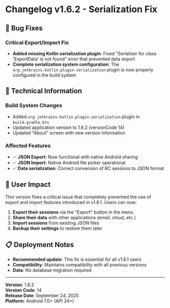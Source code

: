 # Changelog v1.6.2 - Serialization Fix

## 🐛 Bug Fixes

### Critical Export/Import Fix
- **Added missing Kotlin serialization plugin**: Fixed "Serializer for class 'ExportData' is not found" error that prevented data export
- **Complete serialization system configuration**: The `org.jetbrains.kotlin.plugin.serialization` plugin is now properly configured in the build system

## 📱 Technical Information

### Build System Changes
- Added `org.jetbrains.kotlin.plugin.serialization` plugin in `build.gradle.kts`
- Updated application version to 1.6.2 (versionCode 14)
- Updated "About" screen with new version information

### Affected Features
- ✅ **JSON Export**: Now functional with native Android sharing
- ✅ **JSON Import**: Native Android file picker operational
- ✅ **Data serialization**: Correct conversion of RC sessions to JSON format

## 🔧 User Impact

This version fixes a critical issue that completely prevented the use of export and import features introduced in v1.6.1. Users can now:

1. **Export their sessions** via the "Export" button in the menu
2. **Share their data** with other applications (email, cloud, etc.)
3. **Import sessions** from existing JSON files
4. **Backup their settings** to restore them later

## 📋 Deployment Notes

- **Recommended update**: This fix is essential for all v1.6.1 users
- **Compatibility**: Maintains compatibility with all previous versions
- **Data**: No database migration required

---

**Version**: 1.6.2  
**Version Code**: 14  
**Release Date**: September 24, 2025  
**Platform**: Android 7.0+ (API 24+)